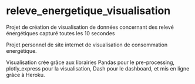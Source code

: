 # releve_energetique_visualisation
Projet de création de visualisation de données concernant des relevé énergétiques capturé toutes les 10 secondes


Projet personnel de site internet de visualisation de consommation energétique.

Visualisation crée grâce aux librairies Pandas pour le pre-processing, plotly_express pour la visualisation, Dash pour le dashboard, et mis en ligne grâce à Heroku.

